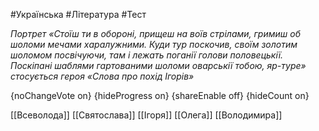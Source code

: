 #Українська #Література #Тест

*Портрет «Стоїш ти в обороні, прищеш на воїв стрілами, гримиш об шоломи мечами харалужними. Куди тур поскочив, своїм золотим шоломом посвічуючи, там і лежать поганії голови половецькії. Поскіпані шаблями гартованими шоломи оварськії тобою, яр-туре» стосується героя «Слова про похід Ігорів»*

{noChangeVote on}
{hideProgress on}
{shareEnable off}
{hideCount on}

[[Всеволода]]
[[Святослава]]
[[Ігоря]]
[[Олега]]
[[Володимира]]
